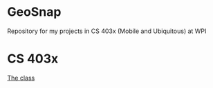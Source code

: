 # GeoSnap
Repository for my projects in CS 403x (Mobile and Ubiquitous) at WPI

# CS 403x
[The class](http://web.cs.wpi.edu/~emmanuel/courses/cs403x/D15/)
